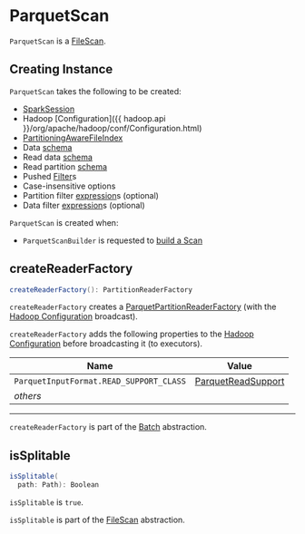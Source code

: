 # ParquetScan

`ParquetScan` is a [FileScan](../../FileScan.md).

## Creating Instance

`ParquetScan` takes the following to be created:

* <span id="sparkSession"> [SparkSession](../../SparkSession.md)
* <span id="hadoopConf"> Hadoop [Configuration]({{ hadoop.api }}/org/apache/hadoop/conf/Configuration.html)
* <span id="fileIndex"> [PartitioningAwareFileIndex](../../PartitioningAwareFileIndex.md)
* <span id="dataSchema"> Data [schema](../../types/StructType.md)
* <span id="readDataSchema"> Read data [schema](../../types/StructType.md)
* <span id="readPartitionSchema"> Read partition [schema](../../types/StructType.md)
* <span id="pushedFilters"> Pushed [Filter](../../Filter.md)s
* <span id="options"> Case-insensitive options
* <span id="partitionFilters"> Partition filter [expression](../../expressions/Expression.md)s (optional)
* <span id="dataFilters"> Data filter [expression](../../expressions/Expression.md)s (optional)

`ParquetScan` is created when:

* `ParquetScanBuilder` is requested to [build a Scan](ParquetScanBuilder.md#build)

## <span id="createReaderFactory"> createReaderFactory

```scala
createReaderFactory(): PartitionReaderFactory
```

`createReaderFactory` creates a [ParquetPartitionReaderFactory](ParquetPartitionReaderFactory.md) (with the [Hadoop Configuration](#hadoopConf) broadcast).

`createReaderFactory` adds the following properties to the [Hadoop Configuration](#hadoopConf) before broadcasting it (to executors).

Name | Value
-----|------
 `ParquetInputFormat.READ_SUPPORT_CLASS` | [ParquetReadSupport](ParquetReadSupport.md)
 _others_ |

---

`createReaderFactory` is part of the [Batch](../../connector/Batch.md#createReaderFactory) abstraction.

## <span id="isSplitable"> isSplitable

```scala
isSplitable(
  path: Path): Boolean
```

`isSplitable` is `true`.

`isSplitable` is part of the [FileScan](../../FileScan.md#isSplitable) abstraction.
